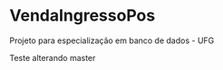 VendaIngressoPos
================

Projeto para especialização em banco de dados - UFG

Teste alterando master
